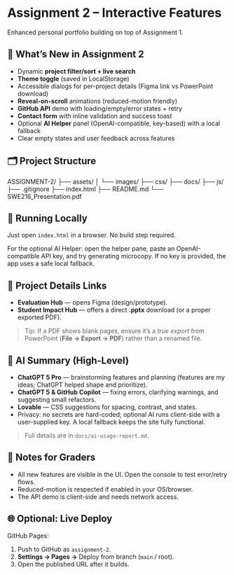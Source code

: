 # Assignment 2 – Interactive Features

Enhanced personal portfolio building on top of Assignment 1.

## 🚀 What’s New in Assignment 2
- Dynamic **project filter/sort + live search**
- **Theme toggle** (saved in LocalStorage)
- Accessible dialogs for per-project details (Figma link vs PowerPoint download)
- **Reveal-on-scroll** animations (reduced-motion friendly)
- **GitHub API** demo with loading/empty/error states + retry
- **Contact form** with inline validation and success toast
- Optional **AI Helper** panel (OpenAI-compatible, key-based) with a local fallback
- Clear empty states and user feedback across features

## 🗂 Project Structure
ASSIGNMENT-2/
├── assets/
│   └── images/
├── css/
├── docs/
├── js/
├── .gitignore
├── index.html
├── README.md
└── SWE216_Presentation.pdf




## 🧰 Running Locally
Just open `index.html` in a browser. No build step required.

For the optional AI Helper: open the helper pane, paste an OpenAI-compatible API key, and try generating microcopy. If no key is provided, the app uses a safe local fallback.

## 🔗 Project Details Links
- **Evaluation Hub** — opens Figma (design/prototype).
- **Student Impact Hub** — offers a direct **.pptx** download (or a proper exported PDF).

> Tip: If a PDF shows blank pages, ensure it’s a *true export* from PowerPoint (**File → Export → PDF**) rather than a renamed file.

## 🤖 AI Summary (High-Level)
- **ChatGPT 5 Pro** — brainstorming features and planning (features are my ideas; ChatGPT helped shape and prioritize).
- **ChatGPT 5 & GitHub Copilot** — fixing errors, clarifying warnings, and suggesting small refactors.
- **Lovable** — CSS suggestions for spacing, contrast, and states.
- Privacy: no secrets are hard-coded; optional AI runs client-side with a user-supplied key. A local fallback keeps the site fully functional.

> Full details are in `docs/ai-usage-report.md`.

## 🧪 Notes for Graders
- All new features are visible in the UI. Open the console to test error/retry flows.
- Reduced-motion is respected if enabled in your OS/browser.
- The API demo is client-side and needs network access.

## 🌐 Optional: Live Deploy
GitHub Pages:
1. Push to GitHub as `assignment-2`.
2. **Settings → Pages →** Deploy from branch (`main` / root).
3. Open the published URL after it builds.


